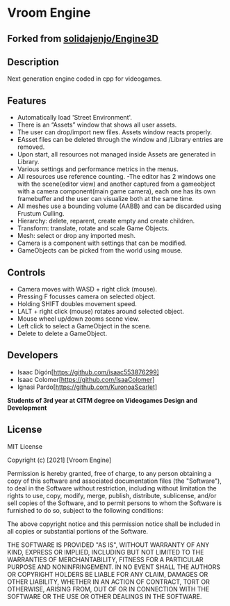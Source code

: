 # Vroom Engine
## Forked from [solidajenjo/Engine3D](https://github.com/solidajenjo/Engine3D)
## Description
Next generation engine coded in cpp for videogames.
## Features
 - Automatically load 'Street Environment'.
 - There is an “Assets” window that shows all user assets.
 - The user can drop/import new files. Assets window reacts properly.
 - EAsset files can be deleted through the window and /Library entries are removed.
 - Upon start, all resources not managed inside Assets are generated in Library.
 - Various settings and performance metrics in the menus.
 - All resources use reference counting.
 -The editor has 2 windows one with the scene(editor view) and another captured from a gameobject with a camera component(main game camera), each one has its own framebuffer and the user can visualize both at the same time.
 - All meshes use a bounding volume (AABB) and can be discarded using Frustum Culling.
 - Hierarchy: delete, reparent, create empty and create children.
 - Transform: translate, rotate and scale Game Objects.
 - Mesh: select or drop any imported mesh.
 -  Camera is a component with settings that can be modified.
 -  GameObjects can be picked from the world using mouse.
 ## Controls

 - Camera moves with WASD + right click (mouse).
 - Pressing F focusses camera on selected object.
 - Holding SHIFT doubles movement speed.
 - LALT + right click (mouse) rotates around selected object.
 - Mouse wheel up/down zooms scene view.
 - Left click to select a GameObject in the scene.
 - Delete to delete a GameObject.

## Developers

 - Isaac Digón[https://github.com/isaac553876299]
 - Isaac Colomer[https://github.com/IsaaColomer]
 - Ignasi Pardo[https://github.com/KuronoaScarlet]

**Students of 3rd year at CITM degree on Videogames Design and Development**

## License
MIT License

Copyright (c) [2021] [Vroom Engine]

Permission is hereby granted, free of charge, to any person obtaining a copy
of this software and associated documentation files (the "Software"), to deal
in the Software without restriction, including without limitation the rights
to use, copy, modify, merge, publish, distribute, sublicense, and/or sell
copies of the Software, and to permit persons to whom the Software is
furnished to do so, subject to the following conditions:

The above copyright notice and this permission notice shall be included in all
copies or substantial portions of the Software.

THE SOFTWARE IS PROVIDED "AS IS", WITHOUT WARRANTY OF ANY KIND, EXPRESS OR
IMPLIED, INCLUDING BUT NOT LIMITED TO THE WARRANTIES OF MERCHANTABILITY,
FITNESS FOR A PARTICULAR PURPOSE AND NONINFRINGEMENT. IN NO EVENT SHALL THE
AUTHORS OR COPYRIGHT HOLDERS BE LIABLE FOR ANY CLAIM, DAMAGES OR OTHER
LIABILITY, WHETHER IN AN ACTION OF CONTRACT, TORT OR OTHERWISE, ARISING FROM,
OUT OF OR IN CONNECTION WITH THE SOFTWARE OR THE USE OR OTHER DEALINGS IN THE
SOFTWARE.